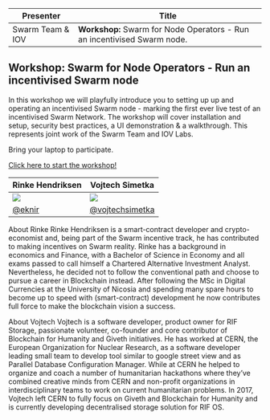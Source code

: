 
| Presenter |Title|
| -------- | -------- |
| Swarm Team & IOV | **Workshop:** Swarm for Node Operators - Run an incentivised Swarm node.|

## Workshop: Swarm for Node Operators - Run an incentivised Swarm node
In this workshop we will playfully introduce you to setting up up and operating an incentivised Swarm node - marking the first ever live test of an  incentivised Swarm Network. The workshop will cover installation and setup, security best practices, a UI demonstration & a walkthrough. This represents joint work of the Swarm Team and IOV Labs.

Bring your laptop to participate.

[Click here to start the workshop!](./WORKSHOP.md)

| **Rinke Hendriksen**| **Vojtech Simetka** |
|------------------------------------------------------	|------------------------------------------------------	|
| ![](https://avatars0.githubusercontent.com/u/33000441?s=460&v=4) 	| ![](https://avatars3.githubusercontent.com/u/7974813?s=460&v=4) 	|
| [@eknir](https://github.com/eknir/) | [@vojtechsimetka](https://github.com/vojtechsimetka)| 


About Rinke
Rinke Hendriksen is a smart-contract developer and crypto-economist and, being part of the Swarm incentive track, he has contributed to making incentives on Swarm reality. Rinke has a background in economics and Finance, with a Bachelor of Science in Economy and all exams passed to call himself a Chartered Alternative Investment Analyst. Nevertheless, he decided not to follow the conventional path and choose to pursue a career in Blockchain instead. After following the MSc in Digital Currencies at the University of Nicosia and spending many spare hours to become up to speed with (smart-contract) development he now contributes full force to make the blockchain vision a success.

About Vojtech
Vojtech is a software developer, product owner for RIF Storage, passionate volunteer, co-founder and core contributor of Blockchain for Humanity and Giveth initiatives. He has worked at CERN, the European Organization for Nuclear Research, as a software developer leading small team to develop tool similar to google street view and as Parallel Database Configuration Manager. While at CERN he helped to organize and coach a number of humanitarian hackathons where they’ve combined creative minds from CERN and non-profit organizations in interdisciplinary teams to work on current humanitarian problems.​ In 2017, Vojtech left CERN to fully focus on Giveth and Blockchain for Humanity and is currently developing decentralised storage solution for RIF OS.
